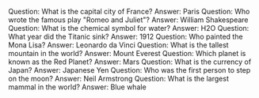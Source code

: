 Question: What is the capital city of France?
Answer: Paris
Question: Who wrote the famous play "Romeo and Juliet"?
Answer: William Shakespeare
Question: What is the chemical symbol for water?
Answer: H2O
Question: What year did the Titanic sink?
Answer: 1912
Question: Who painted the Mona Lisa?
Answer: Leonardo da Vinci
Question: What is the tallest mountain in the world?
Answer: Mount Everest
Question: Which planet is known as the Red Planet?
Answer: Mars
Question: What is the currency of Japan?
Answer: Japanese Yen
Question: Who was the first person to step on the moon?
Answer: Neil Armstrong
Question: What is the largest mammal in the world?
Answer: Blue whale

